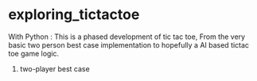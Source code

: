 # exploring_tictactoe
With Python : This is a phased development of tic tac toe,
From the very basic two person best case implementation to hopefully a AI based tictac toe game logic.

1. two-player best case